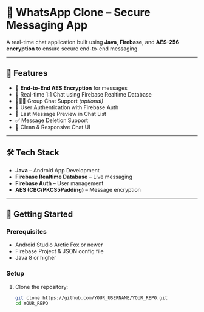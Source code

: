 # 💬 WhatsApp Clone – Secure Messaging App

A real-time chat application built using **Java**, **Firebase**, and **AES-256 encryption** to ensure secure end-to-end messaging.



---

## 🔐 Features

- 🔑 **End-to-End AES Encryption** for messages
- 📩 Real-time 1:1 Chat using Firebase Realtime Database
- 🧑‍🤝‍🧑 Group Chat Support *(optional)*
- 👤 User Authentication with Firebase Auth
- 🔄 Last Message Preview in Chat List
- ✅ Message Deletion Support
- 💬 Clean & Responsive Chat UI

---



## 🛠 Tech Stack

- **Java** – Android App Development
- **Firebase Realtime Database** – Live messaging
- **Firebase Auth** – User management
- **AES (CBC/PKCS5Padding)** – Message encryption

---

## 🚀 Getting Started

### Prerequisites

- Android Studio Arctic Fox or newer
- Firebase Project & JSON config file
- Java 8 or higher

### Setup

1. Clone the repository:
   ```bash
   git clone https://github.com/YOUR_USERNAME/YOUR_REPO.git
   cd YOUR_REPO
